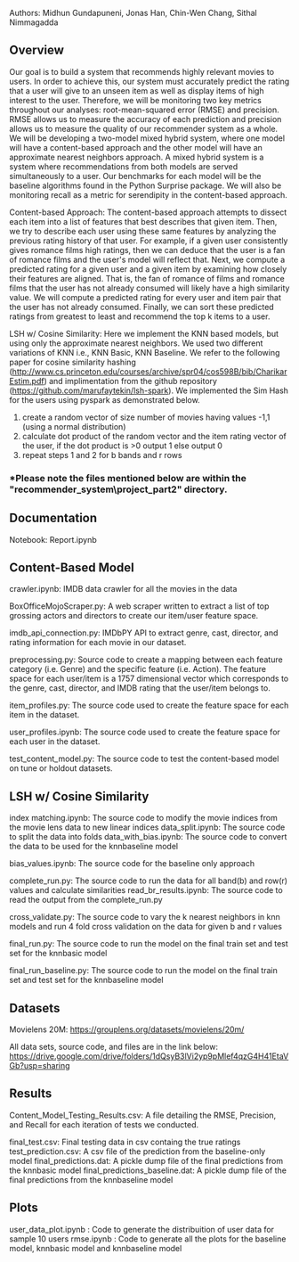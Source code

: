 Authors: Midhun Gundapuneni, Jonas Han, Chin-Wen Chang, Sithal Nimmagadda

Overview
--------

Our goal is to build a system that recommends highly relevant movies to users.
In order to achieve this, our system must accurately predict the rating that a user will give to an unseen item
as well as display items of high interest to the user.
Therefore, we will be monitoring two key metrics throughout our analyses: root-mean-squared error (RMSE) and precision.
RMSE allows us to measure the accuracy of each prediction and precision allows us to measure
the quality of our recommender system as a whole.
We will be developing a two-model mixed hybrid system, where one model will have a content-based approach and the other
model will have an approximate nearest neighbors approach.
A mixed hybrid system is a system where recommendations from both models are served simultaneously to a user.
Our benchmarks for each model will be the baseline algorithms found in the Python Surprise package.
We will also be monitoring recall as a metric for serendipity in the content-based approach.

Content-based Approach:
The content-based approach attempts to dissect each item into a list of features that best describes that given item.
Then, we try to describe each user using these same features by analyzing the previous rating history of that user.
For example, if a given user consistently gives romance films high ratings, then we can deduce that the user is
a fan of romance films and the user's model will reflect that.
Next, we compute a predicted rating for a given user and a given item by examining how closely their features
are aligned. That is, the fan of romance of films and  romance films that the user has not already consumed will
likely have a high similarity value.
We will compute a predicted rating for every user and item pair that the user has not already consumed.
Finally, we can sort these predicted ratings from greatest to least and recommend the top k items to a user.


LSH w/ Cosine Similarity:
Here we implement the KNN based models, but using only the approximate nearest neighbors.
We used two different variations of KNN i.e., KNN Basic, KNN Baseline. We refer to the following paper for cosine similarity hashing
(http://www.cs.princeton.edu/courses/archive/spr04/cos598B/bib/CharikarEstim.pdf) and
implimentation from the github repository (https://github.com/marufaytekin/lsh-spark).
We implemented the Sim Hash for the users using pyspark as demonstrated below.
1) create a random vector of size number of movies having values -1,1 (using a normal distribution)
2) calculate dot product of the random vector and the item rating vector of the user, if the dot product is >0 output 1 else output 0
3) repeat steps 1 and 2 for b bands and r rows


### ***Please note the files mentioned below are within the "recommender_system\project_part2" directory.**

Documentation
-------------
Notebook: Report.ipynb

Content-Based Model
-------------------

crawler.ipynb: IMDB data crawler for all the movies in the data

BoxOfficeMojoScraper.py: A web scraper written to extract a list of top grossing actors and directors to create our item/user feature space.

imdb_api_connection.py: IMDbPY API to extract genre, cast, director, and rating information for each movie in our dataset.

preprocessing.py: Source code to create a mapping between each feature category (i.e. Genre) and the specific feature (i.e. Action).
The feature space for each user/item is a 1757 dimensional vector which corresponds to the genre, cast, director, and IMDB rating that the user/item belongs to.

item_profiles.py: The source code used to create the feature space for each item in the dataset.

user_profiles.ipynb: The source code used to create the feature space for each user in the dataset.

test_content_model.py: The source code to test the content-based model on tune or holdout datasets.


LSH w/ Cosine Similarity
------------------------

index matching.ipynb: The source code to modify the movie indices from the movie lens data to new linear indices
data_split.ipynb: The source code to split the data into folds
data_with_bias.ipynb: The source code to convert the data to be used for the knnbaseline model

bias_values.ipynb: The source code for the baseline only approach

complete_run.py: The source code to run the data for all band(b) and row(r) values and calculate similarities
read_br_results.ipynb: The source code to read the output from the complete_run.py

cross_validate.py: The source code to vary the k nearest neighbors in knn models and run 4 fold cross validation on the data for given b and r values

final_run.py: The source code to run the model on the final train set and test set for the knnbasic model

final_run_baseline.py: The source code to run the model on the final train set and test set for the knnbaseline model

Datasets
--------

Movielens 20M: https://grouplens.org/datasets/movielens/20m/

All data sets, source code, and files are in the link below:
https://drive.google.com/drive/folders/1dQsyB3lVi2yp9pMlef4qzG4H41EtaVGb?usp=sharing


Results
-------

Content_Model_Testing_Results.csv: A file detailing the RMSE, Precision, and Recall for each iteration of tests we conducted.

final_test.csv: Final testing data in csv containg the true ratings
test_prediction.csv: A csv file of the prediction from the baseline-only model
final_predictions.dat: A pickle dump file of the final predictions from the knnbasic model
final_predictions_baseline.dat: A pickle dump file of the final predictions from the knnbaseline model

Plots
-----

user_data_plot.ipynb : Code to generate the distribuition of user data for sample 10 users
rmse.ipynb : Code to generate all the plots for the baseline model, knnbasic model and knnbaseline model
